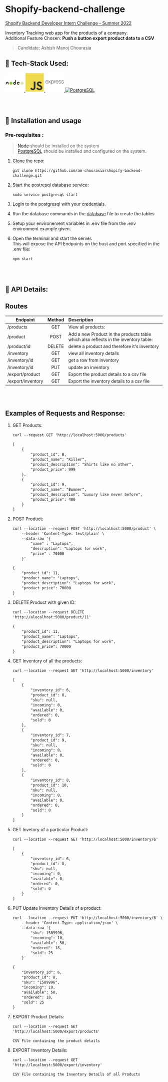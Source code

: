 # Shopify-backend-challenge

[Shopify Backend Developer Intern Challenge - Summer 2022](https://docs.google.com/document/d/1z9LZ_kZBUbg-O2MhZVVSqTmvDko5IJWHtuFmIu_Xg1A/edit#)

Inventory Tracking web app for the products of a company.
</br>
Additional Feature Chosen: **Push a button export product data to a CSV**

> Candidate: Ashish Manoj Chourasia

## 📜 Tech-Stack Used:

<p> 
  <a href="https://nodejs.org" target="_blank"> 
  <img src="https://raw.githubusercontent.com/devicons/devicon/master/icons/nodejs/nodejs-original-wordmark.svg" alt="nodejs" width="60" height="60"/> 
  </a> 
  <a href="https://developer.mozilla.org/en-US/docs/Web/JavaScript" target="_blank"> 
  <img src="https://raw.githubusercontent.com/devicons/devicon/master/icons/javascript/javascript-original.svg" alt="javascript" width="60" height="60"/> 
  </a> 
  <a href="https://expressjs.com" target="_blank"> 
  <img src="https://raw.githubusercontent.com/devicons/devicon/master/icons/express/express-original-wordmark.svg" alt="express" width="60" height="60"/> 
  </a> 
  <a href="https://www.postgresql.org/" target="_blank">
  <img src="https://cdn.jsdelivr.net/gh/devicons/devicon/icons/postgresql/postgresql-original-wordmark.svg" alt="PostgreSQL" width="60" height="60"/>
  </a>
</p>

</br>
</br>

## 💾 Installation and usage

### Pre-requisites :

> [Node](https://nodejs.org) should be installed on the system \
> [PostgreSQL](https://www.postgresql.org/) should be installed and configured on the system.

1. Clone the repo:

   ```
   git clone https://github.com/am-chourasia/shopify-backend-challenge.git
   ```

2. Start the postresql database service:
   ```
   sudo service postgresql start
   ```
3. Login to the postgresql with your credentials.
4. Run the database commands in the [database](/db.js) file to create the tables.
5. Setup your environement variables in .env file from the .env environment example given.
6. Open the terminal and start the server. \
   This will expose the API Endpoints on the host and port specified in the .env file:
   ```
   npm start
   ```

</br>
</br>

## 💽 API Details:

## Routes

| Endpoint          | Method | Description                                                                         |
| ----------------- | :----: | :---------------------------------------------------------------------------------- |
| /products         |  GET   | View all products:                                                                  |
| /product          |  POST  | Add a new Product in the products table which also reflects in the inventory table: |
| /product/id       | DELETE | delete a product and therefore it's inventory                                       |
| /inventory        |  GET   | view all inventory details                                                          |
| /inventory/id     |  GET   | get a row from inventory                                                            |
| /inventory/id     |  PUT   | update an inventory                                                                 |
| /export/product   |  GET   | Export the product details to a csv file                                            |
| /export/inventory |  GET   | Export the inventory details to a csv file                                          |

</br>
</br>

## Examples of Requests and Response:

1.  GET Products:

    ```
    curl --request GET 'http://localhost:5000/products'
    ```

    ```
    [
        {
            "product_id": 8,
            "product_name": "Killer",
            "product_description": "Shirts like no other",
            "product_price": 999
        },
        {
            "product_id": 9,
            "product_name": "Bummer",
            "product_description": "Luxury like never before",
            "product_price": 400
        }
    ]
    ```

2.  POST Product:

    ```
    curl --location --request POST 'http://localhost:5000/product' \
        --header 'Content-Type: text/plain' \
        --data-raw '{
            "name" : "Laptops",
            "description": "Laptops for work",
            "price" : 70000
        }'
    ```

    ```
    {
        "product_id": 11,
        "product_name": "Laptops",
        "product_description": "Laptops for work",
        "product_price": 70000
    }
    ```

3.  DELETE Product with given ID:

    ```
    curl --location --request DELETE 'http://alocalhost:5000/product/11'
    ```

    ```
    {
        "product_id": 11,
        "product_name": "Laptops",
        "product_description": "Laptops for work",
        "product_price": 70000
    }
    ```

4.  GET Inventory of all the products:

    ```
    curl --location --request GET 'http://localhost:5000/inventory'
    ```

    ```
    [
        {
            "inventory_id": 6,
            "product_id": 8,
            "sku": null,
            "incoming": 0,
            "available": 0,
            "ordered": 0,
            "sold": 0
        },
        {
            "inventory_id": 7,
            "product_id": 9,
            "sku": null,
            "incoming": 0,
            "available": 0,
            "ordered": 0,
            "sold": 0
        },
        {
            "inventory_id": 8,
            "product_id": 10,
            "sku": null,
            "incoming": 0,
            "available": 0,
            "ordered": 0,
            "sold": 0
        }
    ]
    ```

5.  GET Invetory of a particular Product:

    ```
    curl --location --request GET 'http://localhost:5000/inventory/6'
    ```

    ```
    [
        {
            "inventory_id": 6,
            "product_id": 8,
            "sku": null,
            "incoming": 0,
            "available": 0,
            "ordered": 0,
            "sold": 0
        }
    ]
    ```

6.  PUT Update Inventory Details of a product:

    ```
    curl --location --request PUT 'http://localhost:5000/inventory/6' \
        --header 'Content-Type: application/json' \
        --data-raw '{
            "sku": 1589996,
            "incoming": 10,
            "available": 50,
            "ordered": 18,
            "sold": 25
        }'
    ```

    ```
    {
        "inventory_id": 6,
        "product_id": 8,
        "sku": "1589996",
        "incoming": 10,
        "available": 50,
        "ordered": 18,
        "sold": 25
    }
    ```

7.  EXPORT Product Details:

    ```
    curl --location --request GET 'http://localhost:5000/export/products'
    ```

    ```
    CSV File containing the product details
    ```

8.  EXPORT Inventory Details:
    ```
    curl --location --request GET 'http://localhost:5000/export/inventory'
    ```
    ```
    CSV File containing the Inventory Details of all Products
    ```

